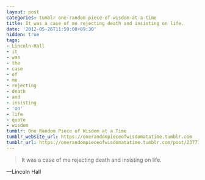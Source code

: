 ```yaml
---
layout: post
categories: tumblr one-random-piece-of-wisdom-at-a-time
title: It was a case of me rejecting death and insisting on life.
date: '2012-05-26T11:59:00+09:30'
hidden: true
tags:
- Lincoln-Hall
- it
- was
- the
- case
- of
- me
- rejecting
- death
- and
- insisting
- 'on'
- life
- quote
- wisdom
tumblr: One Random Piece of Wisdom at a Time
tumblr_website_url: https://onerandompieceofwisdomatatime.tumblr.com
tumblr_url: https://onerandompieceofwisdomatatime.tumblr.com/post/23771786560/it-was-a-case-of-me-rejecting-death-and-insisting
---
```

> It was a case of me rejecting death and insisting on life.

—Lincoln Hall
